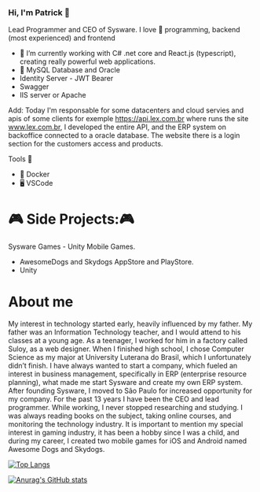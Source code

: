 ### Hi, I'm Patrick 🙂

Lead Programmer and CEO of Sysware.
I love 🥰 programming, backend (most experienced) and frontend 
- 🔭 I’m currently working with C# .net core and React.js (typescript), creating really powerful web applications.
- 🐬 MySQL Database and Oracle
- Identity Server - JWT Bearer
- Swagger
- IIS server or Apache

Add:
  Today I'm responsable for some datacenters and cloud servies and apis of some clients for exemple https://api.lex.com.br where runs the site www.lex.com.br, I developed the entire API, and the ERP system on backoffice connected to a oracle database. The website there is a login section for the customers access and products.

Tools 🔨
- :whale: Docker
- 🖥️ VSCode



:video_game: Side Projects::video_game:
======================================

Sysware Games - Unity Mobile Games.
- AwesomeDogs and Skydogs AppStore and PlayStore.
- Unity


About me
===========
My interest in technology started early, heavily influenced by my father. My father was an Information Technology teacher, and I would attend to his classes at a young age. As a teenager, I worked for him in a factory called Suloy, as a web designer. When I finished high school, I chose Computer Science as my major at University Luterana do Brasil, which I unfortunately didn’t finish. I have always wanted to start a company, which fueled an interest in business management, specifically in ERP (enterprise resource planning), what made me start Sysware and create my own ERP system.
After founding Sysware, I moved to São Paulo for increased opportunity for my company. For the past 13 years I have been the CEO and lead programmer. While working, I never stopped researching and studying. I was always reading books on the subject, taking online courses, and monitoring the technology industry. It is important to mention my special interest in gaming industry, it has been a hobby since I was a child, and during my career, I created two mobile games for iOS and Android named Awesome Dogs and Skydogs.

[![Top Langs](https://github-readme-stats.vercel.app/api/top-langs/?username=syswaregames&langs_count=8)](https://github.com/anuraghazra/github-readme-stats)

[![Anurag's GitHub stats](https://github-readme-stats.vercel.app/api?username=syswaregames)](https://github.com/anuraghazra/github-readme-stats)

<!--
**syswaregames/syswaregames** is a ✨ _special_ ✨ repository because its `README.md` (this file) appears on your GitHub profile.

Here are some ideas to get you started:

- 🔭 I’m currently working on ...
- 🌱 I’m currently learning ...
- 👯 I’m looking to collaborate on ...
- 🤔 I’m looking for help with ...
- 💬 Ask me about ...
- 📫 How to reach me: ...
- 😄 Pronouns: ...
- ⚡ Fun fact: ...
-->
